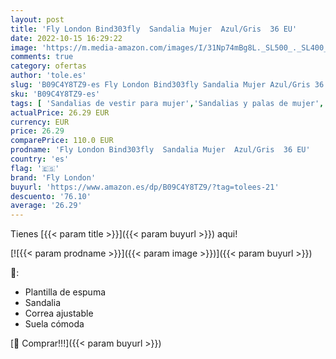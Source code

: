 ```yaml
---
layout: post
title: 'Fly London Bind303fly  Sandalia Mujer  Azul/Gris  36 EU'
date: 2022-10-15 16:29:22
image: 'https://m.media-amazon.com/images/I/31Np74mBg8L._SL500_._SL400_.jpg'
comments: true
category: ofertas
author: 'tole.es'
slug: 'B09C4Y8TZ9-es Fly London Bind303fly Sandalia Mujer Azul/Gris 36 EU'
sku: 'B09C4Y8TZ9-es'
tags: [ 'Sandalias de vestir para mujer','Sandalias y palas de mujer','Zapatos','Zapatos para mujer','Zapatos y complementos','fly london','sandalia','🇪🇸', ]
actualPrice: 26.29 EUR
currency: EUR
price: 26.29
comparePrice: 110.0 EUR
prodname: 'Fly London Bind303fly  Sandalia Mujer  Azul/Gris  36 EU'
country: 'es'
flag: '🇪🇸'
brand: 'Fly London'
buyurl: 'https://www.amazon.es/dp/B09C4Y8TZ9/?tag=tolees-21'
descuento: '76.10'
average: '26.29'
---
```


Tienes [{{< param title >}}]({{< param buyurl >}}) aqui!

[![{{< param prodname >}}]({{< param image >}})]({{< param buyurl >}})

🔎:

- Plantilla de espuma
- Sandalia
- Correa ajustable
- Suela cómoda

[🛒 Comprar!!!]({{< param buyurl >}})
